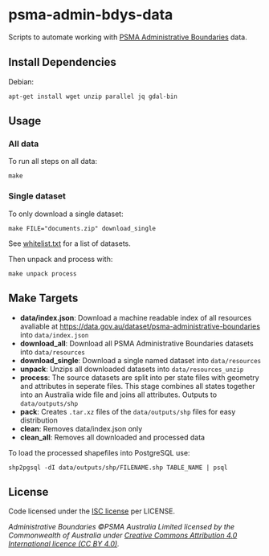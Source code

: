 # psma-admin-bdys-data

Scripts to automate working with [PSMA Administrative Boundaries](https://data.gov.au/dataset/psma-administrative-boundaries) data.

## Install Dependencies

Debian:

    apt-get install wget unzip parallel jq gdal-bin

## Usage
### All data
To run all steps on all data:

    make

### Single dataset
To only download a single dataset:

    make FILE="documents.zip" download_single

See [whitelist.txt](https://github.com/andrewharvey/psma-admin-bdys-data/blob/master/whitelist.txt) for a list of datasets.

Then unpack and process with:

    make unpack process

## Make Targets

- **data/index.json**: Download a machine readable index of all resources avaliable at https://data.gov.au/dataset/psma-administrative-boundaries into `data/index.json`
- **download_all**: Download all PSMA Administrative Boundaries datasets into `data/resources`
- **download_single**: Download a single named dataset into `data/resources`
- **unpack**: Unzips all downloaded datasets into `data/resources_unzip`
- **process**: The source datasets are split into per state files with geometry and attributes in seperate files. This stage combines all states together into an Australia wide file and joins all attributes. Outputs to `data/outputs/shp`
- **pack**: Creates `.tar.xz` files of the `data/outputs/shp` files for easy distribution
- **clean**: Removes data/index.json only
- **clean_all**: Removes all downloaded and processed data

To load the processed shapefiles into PostgreSQL use:

    shp2pgsql -dI data/outputs/shp/FILENAME.shp TABLE_NAME | psql

## License

Code licensed under the [ISC license](https://opensource.org/licenses/ISC) per LICENSE.

_Administrative Boundaries ©PSMA Australia Limited licensed by the Commonwealth of Australia under [Creative Commons Attribution 4.0 International licence (CC BY 4.0)](https://creativecommons.org/licenses/by/4.0/)._
